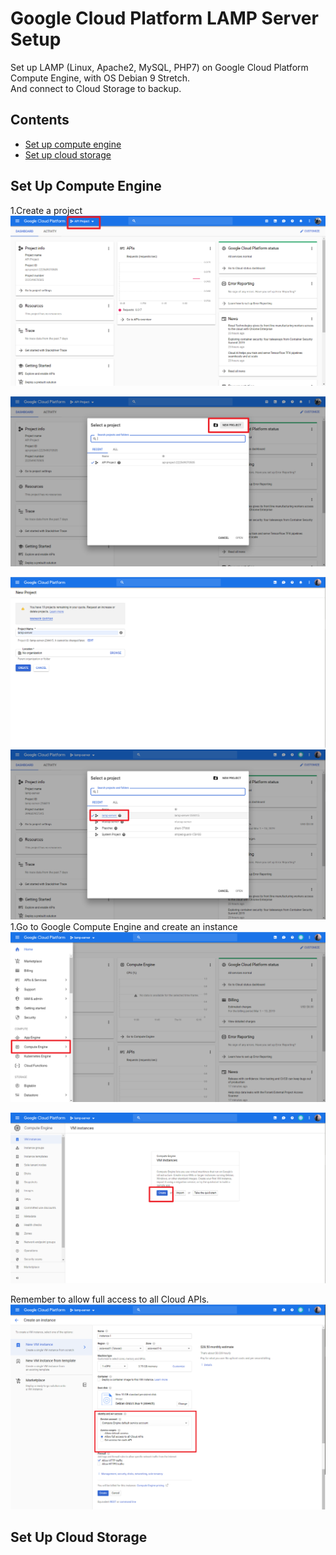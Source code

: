 # Google Cloud Platform LAMP Server Setup
Set up LAMP (Linux, Apache2, MySQL, PHP7) on Google Cloud Platform Compute Engine, with OS Debian 9 Stretch.</br>
And connect to Cloud Storage to backup.

## Contents
- [Set up compute engine](https://github.com/cindytsai/Google-Cloud-Platform-LAMP-Server-Setup#set-up-compute-engine)
- [Set up cloud storage](https://github.com/cindytsai/Google-Cloud-Platform-LAMP-Server-Setup#set-up-cloud-storage)
## Set Up Compute Engine
1.Create a project</br>
![pic](image/SetupGCP/1.png)

![pic](image/SetupGCP/2.png)

![pic](image/SetupGCP/3.png)
![pic](image/SetupGCP/4.png)
1.Go to Google Compute Engine and create an instance</br>
![pic](image/SetupGCP/5.png)

![pic](image/SetupGCP/6.png)

Remember to allow full access to all Cloud APIs.</br>
![pic](image/SetupGCP/7.png)

## Set Up Cloud Storage
